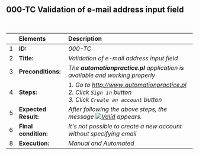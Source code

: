 ##  000-TC Validation of e-mail address input field

<br>

|     | Elements             | Description                                  |
| :-- | :------------------- | :---------------------------------------------------------------------------------------- |
| 1   | **ID:**              | _000-TC_                                                                                  |
| 2   | **Title:**           | _Validation of e-mail address input field_                                                |
| 3   | **Preconditions:**   | _The **automationpractice.pl** application is available and working properly_             |
| 4   | **Steps:**           | _1. Go to http://www.automationpractice.pl <br> 2. Click `Sign in` button <br> 3. Click `Create an account` button_ |
| 5   | **Expected Result:** | _After following the above steps, the message [![Valid](https://img.shields.io/badge/Invalid%20email%20address.-f3515c)](#) appears._ |
| 6   | **Final condition:** | _It's not possible to create a new account without specifying email_                      |
| 8   | **Execution:**       | _Manual and Automated_                                                                    |
